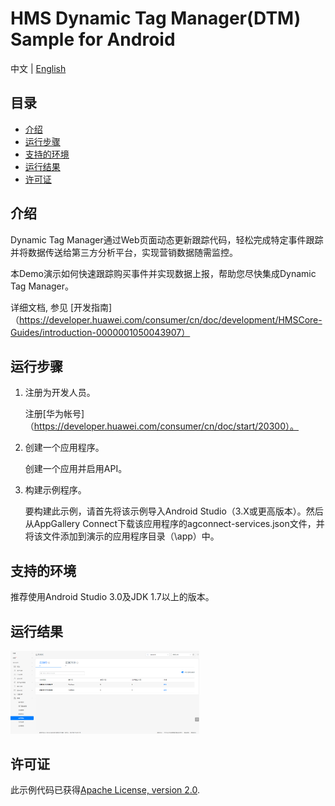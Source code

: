 # HMS Dynamic Tag Manager(DTM) Sample for Android

中文 | [English](https://github.com/HMS-Core/hms-dtm-demo-android-studio/blob/master/README.md)

## 目录

 * [介绍](#介绍)
 * [运行步骤 ](#运行步骤 )
 * [支持的环境](#支持的环境)
 * [运行结果](#运行结果)
 * [许可证](#许可证)


## 介绍
Dynamic Tag Manager通过Web页面动态更新跟踪代码，轻松完成特定事件跟踪并将数据传送给第三方分析平台，实现营销数据随需监控。

本Demo演示如何快速跟踪购买事件并实现数据上报，帮助您尽快集成Dynamic Tag Manager。

详细文档, 参见 [开发指南]（https://developer.huawei.com/consumer/cn/doc/development/HMSCore-Guides/introduction-0000001050043907）

## 运行步骤
1. 注册为开发人员。

	注册[华为帐号]（https://developer.huawei.com/consumer/cn/doc/start/20300）。
	
2. 创建一个应用程序。

	创建一个应用并启用API。
	
3. 构建示例程序。

	要构建此示例，请首先将该示例导入Android Studio（3.X或更高版本）。然后从AppGallery Connect下载该应用程序的agconnect-services.json文件，并将该文件添加到演示的应用程序目录（\app）中。

## 支持的环境
推荐使用Android Studio 3.0及JDK 1.7以上的版本。

## 运行结果
   <img src="result_2.png" width = 60% height = 60%>

## 许可证
此示例代码已获得[Apache License, version 2.0](http://www.apache.org/licenses/LICENSE-2.0).
